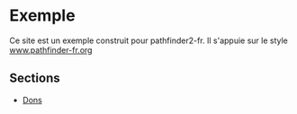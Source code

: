# Exemple

Ce site est un exemple construit pour pathfinder2-fr.
Il s'appuie sur le style www.pathfinder-fr.org

## Sections

* [Dons](feats/list.md)


